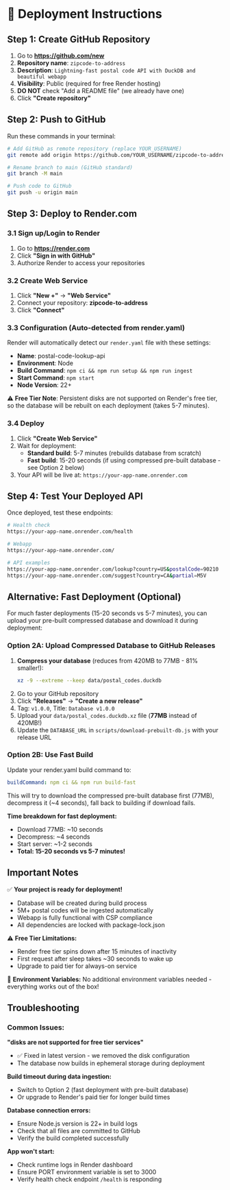 # 🚀 Deployment Instructions

## Step 1: Create GitHub Repository

1. Go to **https://github.com/new**
2. **Repository name**: `zipcode-to-address`
3. **Description**: `Lightning-fast postal code API with DuckDB and beautiful webapp`
4. **Visibility**: Public (required for free Render hosting)
5. **DO NOT** check "Add a README file" (we already have one)
6. Click **"Create repository"**

## Step 2: Push to GitHub

Run these commands in your terminal:

```bash
# Add GitHub as remote repository (replace YOUR_USERNAME)
git remote add origin https://github.com/YOUR_USERNAME/zipcode-to-address.git

# Rename branch to main (GitHub standard)
git branch -M main

# Push code to GitHub
git push -u origin main
```

## Step 3: Deploy to Render.com

### 3.1 Sign up/Login to Render
1. Go to **https://render.com**
2. Click **"Sign in with GitHub"**
3. Authorize Render to access your repositories

### 3.2 Create Web Service
1. Click **"New +"** → **"Web Service"**
2. Connect your repository: **zipcode-to-address**
3. Click **"Connect"**

### 3.3 Configuration (Auto-detected from render.yaml)
Render will automatically detect our `render.yaml` file with these settings:
- **Name**: postal-code-lookup-api
- **Environment**: Node
- **Build Command**: `npm ci && npm run setup && npm run ingest`
- **Start Command**: `npm start`
- **Node Version**: 22+

⚠️ **Free Tier Note**: Persistent disks are not supported on Render's free tier, so the database will be rebuilt on each deployment (takes 5-7 minutes).

### 3.4 Deploy
1. Click **"Create Web Service"**
2. Wait for deployment:
   - **Standard build**: 5-7 minutes (rebuilds database from scratch)
   - **Fast build**: 15-20 seconds (if using compressed pre-built database - see Option 2 below)
3. Your API will be live at: `https://your-app-name.onrender.com`

## Step 4: Test Your Deployed API

Once deployed, test these endpoints:

```bash
# Health check
https://your-app-name.onrender.com/health

# Webapp
https://your-app-name.onrender.com/

# API examples
https://your-app-name.onrender.com/lookup?country=US&postalCode=90210
https://your-app-name.onrender.com/suggest?country=CA&partial=M5V
```

## Alternative: Fast Deployment (Optional)

For much faster deployments (15-20 seconds vs 5-7 minutes), you can upload your pre-built compressed database and download it during deployment:

### Option 2A: Upload Compressed Database to GitHub Releases
1. **Compress your database** (reduces from 420MB to 77MB - 81% smaller!):
   ```bash
   xz -9 --extreme --keep data/postal_codes.duckdb
   ```
2. Go to your GitHub repository
3. Click **"Releases"** → **"Create a new release"**
4. Tag: `v1.0.0`, Title: `Database v1.0.0`
5. Upload your `data/postal_codes.duckdb.xz` file (**77MB** instead of 420MB!)
6. Update the `DATABASE_URL` in `scripts/download-prebuilt-db.js` with your release URL

### Option 2B: Use Fast Build
Update your render.yaml build command to:
```yaml
buildCommand: npm ci && npm run build-fast
```

This will try to download the compressed pre-built database first (77MB), decompress it (~4 seconds), fall back to building if download fails.

**Time breakdown for fast deployment:**
- Download 77MB: ~10 seconds
- Decompress: ~4 seconds  
- Start server: ~1-2 seconds
- **Total: 15-20 seconds vs 5-7 minutes!**

## Important Notes

✅ **Your project is ready for deployment!**
- Database will be created during build process
- 5M+ postal codes will be ingested automatically
- Webapp is fully functional with CSP compliance
- All dependencies are locked with package-lock.json

⚠️ **Free Tier Limitations:**
- Render free tier spins down after 15 minutes of inactivity
- First request after sleep takes ~30 seconds to wake up
- Upgrade to paid tier for always-on service

🔧 **Environment Variables:**
No additional environment variables needed - everything works out of the box!

## Troubleshooting

### Common Issues:

**"disks are not supported for free tier services"**
- ✅ Fixed in latest version - we removed the disk configuration
- The database now builds in ephemeral storage during deployment

**Build timeout during data ingestion:**
- Switch to Option 2 (fast deployment with pre-built database)
- Or upgrade to Render's paid tier for longer build times

**Database connection errors:**
- Ensure Node.js version is 22+ in build logs
- Check that all files are committed to GitHub
- Verify the build completed successfully

**App won't start:**
- Check runtime logs in Render dashboard
- Ensure PORT environment variable is set to 3000
- Verify health check endpoint `/health` is responding 